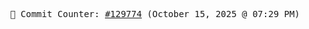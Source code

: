 <p align="center">
    <samp>
        📮 Commit Counter: <a href="https://github.com/Javascript-void0/Javascript-void0/commits/main">#129774</a> (October 15, 2025 @ 07:29 PM)
    </samp>
</p>